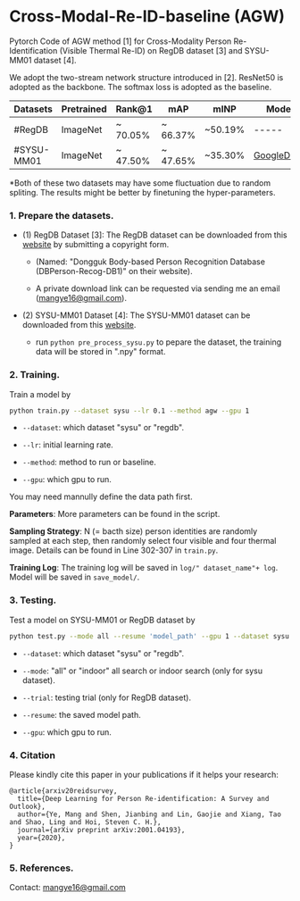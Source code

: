 # Cross-Modal-Re-ID-baseline (AGW) 
Pytorch Code of AGW method [1] for Cross-Modality Person Re-Identification (Visible Thermal Re-ID) on RegDB dataset [3] and SYSU-MM01 dataset [4]. 

We adopt the two-stream network structure introduced in [2]. ResNet50 is adopted as the backbone. The softmax loss is adopted as the baseline. 

|Datasets    | Pretrained| Rank@1  | mAP |  mINP |  Model|
| --------   | -----    | -----  |  -----  | ----- |------|
|#RegDB      | ImageNet | ~ 70.05% | ~ 66.37%|  ~50.19% |----- |
|#SYSU-MM01  | ImageNet | ~ 47.50%  | ~ 47.65% | ~35.30% | [GoogleDrive](https://drive.google.com/open?id=181K9PQGnej0K5xNX9DRBDPAf3K9JosYk)|

*Both of these two datasets may have some fluctuation due to random spliting. The results might be better by finetuning the hyper-parameters. 

### 1. Prepare the datasets.

- (1) RegDB Dataset [3]: The RegDB dataset can be downloaded from this [website](http://dm.dongguk.edu/link.html) by submitting a copyright form.

    - (Named: "Dongguk Body-based Person Recognition Database (DBPerson-Recog-DB1)" on their website). 

    - A private download link can be requested via sending me an email (mangye16@gmail.com). 
  
- (2) SYSU-MM01 Dataset [4]: The SYSU-MM01 dataset can be downloaded from this [website](http://isee.sysu.edu.cn/project/RGBIRReID.htm).

   - run `python pre_process_sysu.py` to pepare the dataset, the training data will be stored in ".npy" format.

### 2. Training.
  Train a model by
  ```bash
python train.py --dataset sysu --lr 0.1 --method agw --gpu 1
```

  - `--dataset`: which dataset "sysu" or "regdb".

  - `--lr`: initial learning rate.
  
  -  `--method`: method to run or baseline.
  
  - `--gpu`:  which gpu to run.

You may need mannully define the data path first.

**Parameters**: More parameters can be found in the script.

**Sampling Strategy**: N (= bacth size) person identities are randomly sampled at each step, then randomly select four visible and four thermal image. Details can be found in Line 302-307 in `train.py`.

**Training Log**: The training log will be saved in `log/" dataset_name"+ log`. Model will be saved in `save_model/`.

### 3. Testing.

Test a model on SYSU-MM01 or RegDB dataset by 
  ```bash
python test.py --mode all --resume 'model_path' --gpu 1 --dataset sysu
```
  - `--dataset`: which dataset "sysu" or "regdb".
  
  - `--mode`: "all" or "indoor" all search or indoor search (only for sysu dataset).
  
  - `--trial`: testing trial (only for RegDB dataset).
  
  - `--resume`: the saved model path.
  
  - `--gpu`:  which gpu to run.

### 4. Citation

Please kindly cite this paper in your publications if it helps your research:
```
@article{arxiv20reidsurvey,
  title={Deep Learning for Person Re-identification: A Survey and Outlook},
  author={Ye, Mang and Shen, Jianbing and Lin, Gaojie and Xiang, Tao and Shao, Ling and Hoi, Steven C. H.},
  journal={arXiv preprint arXiv:2001.04193},
  year={2020},
}
```

###  5. References.



Contact: mangye16@gmail.com
